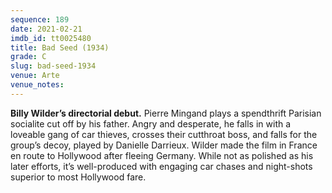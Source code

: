 ```yaml
---
sequence: 189
date: 2021-02-21
imdb_id: tt0025480
title: Bad Seed (1934)
grade: C
slug: bad-seed-1934
venue: Arte
venue_notes:
---
```


**Billy Wilder’s directorial debut.** Pierre Mingand plays a spendthrift Parisian socialite cut off by his father. Angry and desperate, he falls in with a loveable gang of car thieves, crosses their cutthroat boss, and falls for the group’s decoy, played by Danielle Darrieux. Wilder made the film in France en route to Hollywood after fleeing Germany. While not as polished as his later efforts, it’s well-produced with engaging car chases and night-shots superior to most Hollywood fare.
